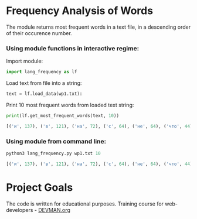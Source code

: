 # Frequency Analysis of Words

The module returns most frequent words in a text file, in a descending order of their occurence number.

### Using module functions in interactive regime:

Import module:
```python
import lang_frequency as lf
```
Load text from file into a string:
```python
text = lf.load_data(wp1.txt):
```
Print 10 most frequent words from loaded text string:
```python
print(lf.get_most_frequent_words(text, 10))

[('и', 137), ('в', 121), ('на', 72), ('с', 64), ('не', 64), ('что', 44), ('из', 35), ('его', 34), ('о', 32), ('то', 31)]
```
### Using module from command line:
```python
python3 lang_frequency.py wp1.txt 10

[('и', 137), ('в', 121), ('на', 72), ('с', 64), ('не', 64), ('что', 44), ('из', 35), ('его', 34), ('о', 32), ('то', 31)]
```

# Project Goals

The code is written for educational purposes. Training course for web-developers - [DEVMAN.org](https://devman.org)

